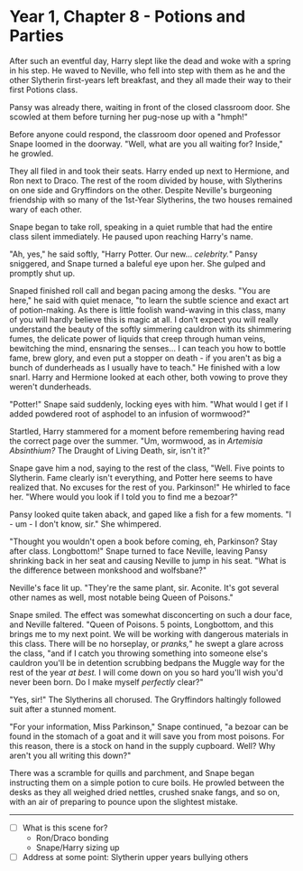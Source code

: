 # Year 1, Chapter 8 - Potions and Parties

After such an eventful day, Harry slept like the dead and woke with a spring in his step. He waved to Neville, who fell into step with them as he and the other Slytherin first-years left breakfast, and they all made their way to their first Potions class.

Pansy was already there, waiting in front of the closed classroom door. She scowled at them before turning her pug-nose up with a "hmph!"

Before anyone could respond, the classroom door opened and Professor Snape loomed in the doorway. "Well, what are you all waiting for? Inside," he growled.

They all filed in and took their seats. Harry ended up next to Hermione, and Ron next to Draco. The rest of the room divided by house, with Slytherins on one side and Gryffindors on the other. Despite Neville's burgeoning friendship with so many of the 1st-Year Slytherins, the two houses remained wary of each other.

Snape began to take roll, speaking in a quiet rumble that had the entire class silent immediately. He paused upon reaching Harry's name.

"Ah, yes," he said softly, "Harry Potter. Our new... *celebrity.*" Pansy sniggered, and Snape turned a baleful eye upon her. She gulped and promptly shut up.

Snaped finished roll call and began pacing among the desks. "You are here," he said with quiet menace, "to learn the subtle science and exact art of potion-making. As there is little foolish wand-waving in this class, many of you will hardly believe this is magic at all. I don't expect you will really understand the beauty of the softly simmering cauldron with its shimmering fumes, the delicate power of liquids that creep through human veins, bewitching the mind, ensnaring the senses... I can teach you how to bottle fame, brew glory, and even put a stopper on death - if you aren't as big a bunch of dunderheads as I usually have to teach." He finished with a low snarl. Harry and Hermione looked at each other, both vowing to prove they weren't dunderheads.

"Potter!" Snape said suddenly, locking eyes with him. "What would I get if I added powdered root of asphodel to an infusion of wormwood?"

Startled, Harry stammered for a moment before remembering having read the correct page over the summer. "Um, wormwood, as in *Artemisia Absinthium?* The Draught of Living Death, sir, isn't it?"

Snape gave him a nod, saying to the rest of the class, "Well. Five points to Slytherin. Fame clearly isn't everything, and Potter here seems to have realized that. No excuses for the rest of you. Parkinson!" He whirled to face her. "Where would you look if I told you to find me a bezoar?"

Pansy looked quite taken aback, and gaped like a fish for a few moments. "I - um - I don't know, sir." She whimpered.

"Thought you wouldn't open a book before coming, eh, Parkinson? Stay after class. Longbottom!" Snape turned to face Neville, leaving Pansy shrinking back in her seat and causing Neville to jump in his seat. "What is the difference between monkshood and wolfsbane?"

Neville's face lit up. "They're the same plant, sir. Aconite. It's got several other names as well, most notable being Queen of Poisons."

Snape smiled. The effect was somewhat disconcerting on such a dour face, and Neville faltered. "Queen of Poisons. 5 points, Longbottom, and this brings me to my next point. We will be working with dangerous materials in this class. There will be no horseplay, or *pranks,*" he swept a glare across the class, "and if I catch you throwing something into someone else's cauldron you'll be in detention scrubbing bedpans the Muggle way for the rest of the year *at best.* I will come down on you so hard you'll wish you'd never been born. Do I make myself *perfectly* clear?"

"Yes, sir!" The Slytherins all chorused. The Gryffindors haltingly followed suit after a stunned moment.

"For your information, Miss Parkinson," Snape continued, "a bezoar can be found in the stomach of a goat and it will save you from most poisons. For this reason, there is a stock on hand in the supply cupboard. Well? Why aren't you all writing this down?"

There was a scramble for quills and parchment, and Snape began instructing them on a simple potion to cure boils. He prowled between the desks as they all weighed dried nettles, crushed snake fangs, and so on, with an air of preparing to pounce upon the slightest mistake.

------

-[ ] What is this scene for?
   - Ron/Draco bonding
   - Snape/Harry sizing up
-[ ] Address at some point: Slytherin upper years bullying others
